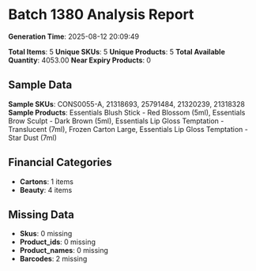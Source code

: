 # Batch 1380 Analysis Report

**Generation Time**: 2025-08-12 20:09:49

**Total Items**: 5
**Unique SKUs**: 5
**Unique Products**: 5
**Total Available Quantity**: 4053.00
**Near Expiry Products**: 0

## Sample Data
**Sample SKUs**: CONS0055-A, 21318693, 25791484, 21320239, 21318328
**Sample Products**: Essentials Blush Stick - Red Blossom (5ml), Essentials Brow Sculpt - Dark Brown (5ml), Essentials Lip Gloss Temptation - Translucent (7ml), Frozen Carton Large, Essentials Lip Gloss Temptation - Star Dust (7ml)

## Financial Categories
- **Cartons**: 1 items
- **Beauty**: 4 items

## Missing Data
- **Skus**: 0 missing
- **Product_ids**: 0 missing
- **Product_names**: 0 missing
- **Barcodes**: 2 missing
